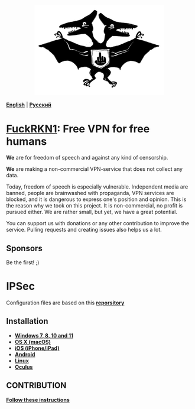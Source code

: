 <p align="center">
  <img src="./media/logofckrkn.jpg" width="350" title="FuckRKN1">
</p>

[**English**](README.md) | [**Русский**](README-ru.md)

# [FuckRKN1](https://fuckrkn1.org/#ru): Free VPN for free humans

**We** are for freedom of speech and against any kind of censorship.

**We** are making a non-commercial VPN-service that does not collect any data.

Today, freedom of speech is especially vulnerable. Independent media are banned, people are brainwashed with propaganda, VPN services are blocked, and it is dangerous to express one's position and opinion. This is the reason why we took on this project. It is non-commercial, no profit is pursued either. We are rather small, but yet, we have a great potential.

You can support us with donations or any other contribution to improve the service. Pulling requests and creating issues also helps us a lot.

## Sponsors 
Be the first! ;)

# IPSec 

Configuration files are based on this [**reporsitory**](https://github.com/hwdsl2/setup-ipsec-vpn.git)

## Installation

* [**Windows 7, 8, 10 and 11**](./instructions/en/Windows.md)
* [**OS X (macOS)**](./instructions/en/OSX.md)
* [**iOS (iPhone/iPad)**](./instructions/en/iOS.md)
* [**Android**](./instructions/en/Android.md)
* [**Linux**](./instructions/en/Linux.md)
* [**Oculus**](./instructions/en/Oculus.md)

## CONTRIBUTION
[**Follow these instructions**](CONTRIBUTION.md)
